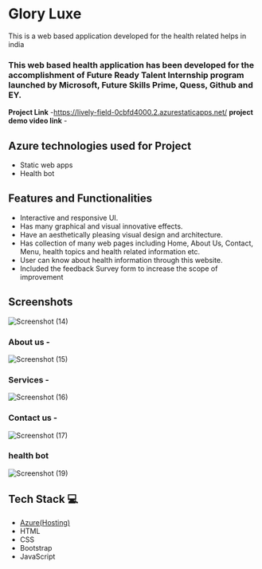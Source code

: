 # Glory Luxe
This is a web based application developed for the health related helps in india

### This web based health application has been developed for the accomplishment of Future Ready Talent Internship program launched by Microsoft, Future Skills Prime, Quess, Github and EY.


**Project Link** -https://lively-field-0cbfd4000.2.azurestaticapps.net/
**project demo video link** - 

## Azure technologies used for Project

- Static web apps
- Health bot

## Features and Functionalities 

- Interactive and responsive UI.
- Has many graphical and visual innovative effects.
- Have an aesthetically pleasing visual design and architecture.
- Has collection of many web pages including Home, About Us, Contact, Menu, health topics and health related information etc.
- User can know about health information through this website.
- Included the feedback Survey form to increase the scope of improvement 

## Screenshots
![Screenshot (14)](https://user-images.githubusercontent.com/115445072/201801525-782660c5-4380-4e98-bad8-999601e3b86a.png)

### About us -
![Screenshot (15)](https://user-images.githubusercontent.com/115445072/201803011-0adfc727-99e6-4ed4-b6a3-9b3553414cf9.png)

### Services -
![Screenshot (16)](https://user-images.githubusercontent.com/115445072/201802809-a21cf93f-6360-4cee-bd40-f2e7eb474d82.png)

### Contact us -
![Screenshot (17)](https://user-images.githubusercontent.com/115445072/201803044-93e9fc88-2f50-4b3b-8d62-d107545daa6d.png)

### health bot
![Screenshot (19)](https://user-images.githubusercontent.com/115445072/201803886-a323ec39-5d55-4bdd-ad2e-84c0ccedc405.png)

## Tech Stack 💻

- [Azure(Hosting)](https://azure.microsoft.com/en-in/features/azure-portal/)
- HTML
- CSS
- Bootstrap
- JavaScript
